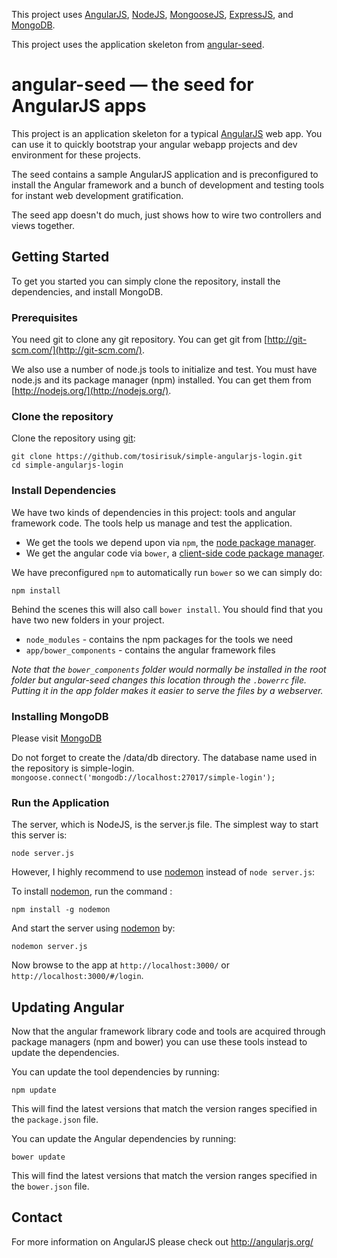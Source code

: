 This project uses [AngularJS](https://angularjs.org/), [NodeJS](https://nodejs.org/en/), [MongooseJS](http://mongoosejs.com/), [ExpressJS](http://expressjs.com/), and [MongoDB](https://www.mongodb.org/).

This project uses the application skeleton from [angular-seed](https://github.com/angular/angular-seed).

# angular-seed — the seed for AngularJS apps

This project is an application skeleton for a typical [AngularJS](http://angularjs.org/) web app.
You can use it to quickly bootstrap your angular webapp projects and dev environment for these
projects.

The seed contains a sample AngularJS application and is preconfigured to install the Angular
framework and a bunch of development and testing tools for instant web development gratification.

The seed app doesn't do much, just shows how to wire two controllers and views together.


## Getting Started

To get you started you can simply clone the repository, install the dependencies, and install MongoDB.

### Prerequisites

You need git to clone any git repository. You can get git from
[http://git-scm.com/](http://git-scm.com/).

We also use a number of node.js tools to initialize and test. You must have node.js and
its package manager (npm) installed.  You can get them from [http://nodejs.org/](http://nodejs.org/).

### Clone the repository

Clone the repository using [git][git]:

```
git clone https://github.com/tosirisuk/simple-angularjs-login.git
cd simple-angularjs-login
```

### Install Dependencies

We have two kinds of dependencies in this project: tools and angular framework code.  The tools help
us manage and test the application.

* We get the tools we depend upon via `npm`, the [node package manager][npm].
* We get the angular code via `bower`, a [client-side code package manager][bower].

We have preconfigured `npm` to automatically run `bower` so we can simply do:

```
npm install
```

Behind the scenes this will also call `bower install`.  You should find that you have two new
folders in your project.

* `node_modules` - contains the npm packages for the tools we need
* `app/bower_components` - contains the angular framework files

*Note that the `bower_components` folder would normally be installed in the root folder but
angular-seed changes this location through the `.bowerrc` file.  Putting it in the app folder makes
it easier to serve the files by a webserver.*



### Installing MongoDB

Please visit [MongoDB](https://www.mongodb.org/)

Do not forget to create the /data/db directory.
The database name used in the repository is simple-login.
`mongoose.connect('mongodb://localhost:27017/simple-login');`


### Run the Application

The server, which is NodeJS, is the server.js file.  The simplest way to start this server is:

```
node server.js
```

However, I highly recommend to use [nodemon](https://github.com/remy/nodemon) instead of `node server.js`:

To install [nodemon](https://github.com/remy/nodemon), run the command : 
```
npm install -g nodemon
```

And start the server using [nodemon](https://github.com/remy/nodemon) by: 
```
nodemon server.js
```

Now browse to the app at `http://localhost:3000/` or `http://localhost:3000/#/login`.



## Updating Angular

Now that the angular framework library code and tools are acquired through package managers (npm and
bower) you can use these tools instead to update the dependencies.

You can update the tool dependencies by running:

```
npm update
```

This will find the latest versions that match the version ranges specified in the `package.json` file.

You can update the Angular dependencies by running:

```
bower update
```

This will find the latest versions that match the version ranges specified in the `bower.json` file.



## Contact

For more information on AngularJS please check out http://angularjs.org/

[git]: http://git-scm.com/
[bower]: http://bower.io
[npm]: https://www.npmjs.org/
[node]: http://nodejs.org
[protractor]: https://github.com/angular/protractor
[jasmine]: http://jasmine.github.io
[MongooseJS]: http://mongoosejs.com/
[ExpressJS]: http://expressjs.com/
[MongoDB]: https://www.mongodb.org/
[karma]: http://karma-runner.github.io
[travis]: https://travis-ci.org/
[http-server]: https://github.com/nodeapps/http-server
